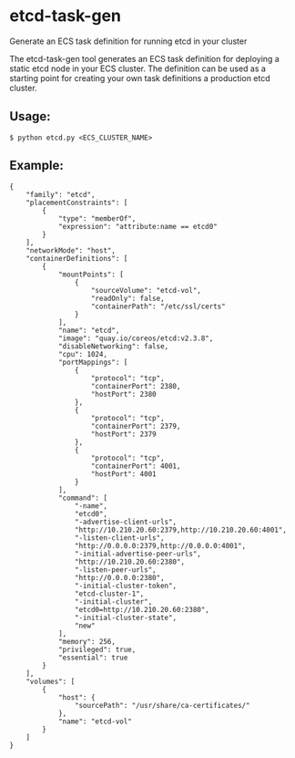 # etcd-task-gen
Generate an ECS task definition for running etcd in your cluster

The etcd-task-gen tool generates an ECS task definition for deploying a static etcd node in your ECS cluster. The definition can be used as a starting point for creating your own task definitions a production etcd cluster.

## Usage:

`$ python etcd.py <ECS_CLUSTER_NAME>`

## Example: 

```
{
    "family": "etcd", 
    "placementConstraints": [
        {
            "type": "memberOf", 
            "expression": "attribute:name == etcd0"
        }
    ], 
    "networkMode": "host", 
    "containerDefinitions": [
        {
            "mountPoints": [
                {
                    "sourceVolume": "etcd-vol", 
                    "readOnly": false, 
                    "containerPath": "/etc/ssl/certs"
                }
            ], 
            "name": "etcd", 
            "image": "quay.io/coreos/etcd:v2.3.8", 
            "disableNetworking": false, 
            "cpu": 1024, 
            "portMappings": [
                {
                    "protocol": "tcp", 
                    "containerPort": 2380, 
                    "hostPort": 2380
                }, 
                {
                    "protocol": "tcp", 
                    "containerPort": 2379, 
                    "hostPort": 2379
                }, 
                {
                    "protocol": "tcp", 
                    "containerPort": 4001, 
                    "hostPort": 4001
                }
            ], 
            "command": [
                "-name", 
                "etcd0", 
                "-advertise-client-urls", 
                "http://10.210.20.60:2379,http://10.210.20.60:4001", 
                "-listen-client-urls", 
                "http://0.0.0.0:2379,http://0.0.0.0:4001", 
                "-initial-advertise-peer-urls", 
                "http://10.210.20.60:2380", 
                "-listen-peer-urls", 
                "http://0.0.0.0:2380", 
                "-initial-cluster-token", 
                "etcd-cluster-1", 
                "-initial-cluster", 
                "etcd0=http://10.210.20.60:2380", 
                "-initial-cluster-state", 
                "new"
            ], 
            "memory": 256, 
            "privileged": true, 
            "essential": true
        }
    ], 
    "volumes": [
        {
            "host": {
                "sourcePath": "/usr/share/ca-certificates/"
            }, 
            "name": "etcd-vol"
        }
    ]
}
```
